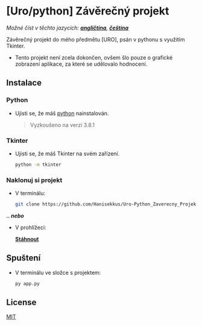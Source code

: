 # [Uro/python] Závěrečný projekt

*Možné číst v těchto jazycích: [**angličtina**](https://github.com/Hanisekkus/Uro-Python_Zaverecny_Projekt), [**čeština**](https://github.com/Hanisekkus/Uro-Python_Zaverecny_Projekt/blob/master/README.cz.md)*

Závěrečný projekt do mého předmětu [URO], psán v pythonu s využitím Tkinter.

* Tento projekt není zcela dokončen, ovšem šlo pouze o grafické zobrazení aplikace, za které se udělovalo hodnocení.

## Instalace

### Python
* Ujisti se, že máš [python](https://www.python.org/downloads/) nainstalován.
 
  > Vyzkoušeno na verzi 3.8.1
  
### Tkinter
* Ujisti se, že máš Tkinter na svém zařízení.
 
  ```bash
  python -m tkinter
  ```

### Naklonuj si projekt
* V terminálu:

   ```bash
   git clone https://github.com/Hanisekkus/Uro-Python_Zaverecny_Projekt.git
   ```

**_.. nebo_** 
* V prohlížeci:

   [**Stáhnout**](https://github.com/Hanisekkus/Uro-Python_Zaverecny_Projekt/archive/master.zip)

## Spuštení

* V terminálu ve složce s projektem:

   ```bash
   py app.py
   ```

## License
[MIT](https://choosealicense.com/licenses/mit/)